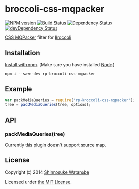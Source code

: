 # broccoli-css-mqpacker

[![NPM version](https://badge.fury.io/js/broccoli-css-mqpacker.svg)](http://badge.fury.io/js/broccoli-css-mqpacker)
[![Build Status](https://travis-ci.org/shinnn/broccoli-css-mqpacker.svg?branch=master)](https://travis-ci.org/shinnn/broccoli-css-mqpacker)
[![Dependency Status](https://david-dm.org/shinnn/broccoli-css-mqpacker.svg)](https://david-dm.org/shinnn/broccoli-css-mqpacker)
[![devDependency Status](https://david-dm.org/shinnn/broccoli-css-mqpacker/dev-status.svg)](https://david-dm.org/shinnn/broccoli-css-mqpacker#info=devDependencies)

[CSS MQPacker](https://github.com/hail2u/node-css-mqpacker) filter for [Broccoli](https://github.com/broccolijs/broccoli)

## Installation

[Install with npm](https://www.npmjs.org/doc/cli/npm-install.html). (Make sure you have installed [Node](http://nodejs.org/).)

```
npm i --save-dev rp-broccoli-css-mqpacker
```

## Example

```javascript
var packMediaQueries = require('rp-broccoli-css-mqpacker');
tree = packMediaQueries(tree, options);
```

## API

### packMediaQueries(tree)

Currently this plugin doesn't support source map.

## License

Copyright (c) 2014 [Shinnosuke Watanabe](https://github.com/shinnn)

Licensed under [the MIT LIcense](./LICENSE).
